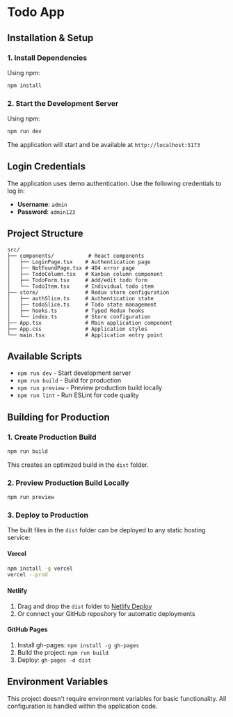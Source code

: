 # Todo App

## Installation & Setup

### 1. Install Dependencies

Using npm:
```bash
npm install
```

### 2. Start the Development Server

Using npm:
```bash
npm run dev
```

The application will start and be available at `http://localhost:5173`

## Login Credentials

The application uses demo authentication. Use the following credentials to log in:

- **Username**: `admin`
- **Password**: `admin123`

## Project Structure

```
src/
├── components/           # React components
│   ├── LoginPage.tsx    # Authentication page
│   ├── NotFoundPage.tsx # 404 error page
│   ├── TodoColumn.tsx   # Kanban column component
│   ├── TodoForm.tsx     # Add/edit todo form
│   └── TodoItem.tsx     # Individual todo item
├── store/               # Redux store configuration
│   ├── authSlice.ts     # Authentication state
│   ├── todoSlice.ts     # Todo state management
│   ├── hooks.ts         # Typed Redux hooks
│   └── index.ts         # Store configuration
├── App.tsx              # Main application component
├── App.css              # Application styles
└── main.tsx             # Application entry point
```

## Available Scripts

- `npm run dev` - Start development server
- `npm run build` - Build for production
- `npm run preview` - Preview production build locally
- `npm run lint` - Run ESLint for code quality

## Building for Production

### 1. Create Production Build

```bash
npm run build
```

This creates an optimized build in the `dist` folder.

### 2. Preview Production Build Locally

```bash
npm run preview
```

### 3. Deploy to Production

The built files in the `dist` folder can be deployed to any static hosting service:

#### Vercel
```bash
npm install -g vercel
vercel --prod
```

#### Netlify
1. Drag and drop the `dist` folder to [Netlify Deploy](https://app.netlify.com/drop)
2. Or connect your GitHub repository for automatic deployments

#### GitHub Pages
1. Install gh-pages: `npm install -g gh-pages`
2. Build the project: `npm run build`
3. Deploy: `gh-pages -d dist`

## Environment Variables

This project doesn't require environment variables for basic functionality. All configuration is handled within the application code.

